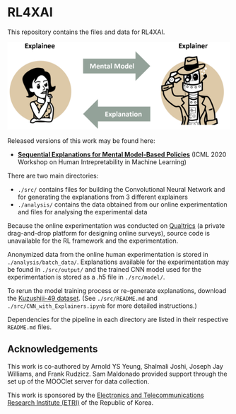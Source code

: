 # RL4XAI
This repository contains the files and data for RL4XAI.

<img src="https://github.com/ArnoldYSYeung/RL4XAI/blob/master/images/feedback_loop.png" width="600"/>

Released versions of this work may be found here: 
- <strong><a href="https://arxiv.org/abs/2007.09028">Sequential Explanations for Mental Model-Based Policies</a></strong> (ICML 2020 Workshop on Human Intrepretability in Machine Learning)

There are two main directories:
- `./src/` contains files for building the Convolutional Neural Network and for generating the explanations from 3 different explainers
- `./analysis/` contains the data obtained from our online experimentation and files for analysing the experimental data

Because the online experimentation was conducted on <a href="https://www.qualtrics.com/">Qualtrics</a> (a private drag-and-drop platform for designing online surveys), source code is unavailable for the RL framework and the experimentation.

Anonymized data from the online human experimentation is stored in `./analysis/batch_data/`. Explanations available for the experimentation may be found in `./src/output/` and the trained CNN model used for the experimentation is stored as a .h5 file in `./src/model/`.

To rerun the model training process or re-generate explanations, download the <a href="https://github.com/rois-codh/kmnist">Kuzushiji-49 dataset</a>. (See `./src/README.md` and `./src/CNN_with_Explainers.ipynb` for more detailed instructions.)

Dependencies for the pipeline in each directory are listed in their respective `README.md` files.


## Acknowledgements
This work is co-authored by Arnold YS Yeung, Shalmali Joshi, Joseph Jay Williams, and Frank Rudzicz.  Sam Maldonado provided support through the set up of the MOOClet server for data collection.

This work is sponsored by the <a href="https://www.etri.re.kr/eng/main/main.etri">Electronics and Telecommunications Research Institute (ETRI)</a> of the Republic of Korea.
